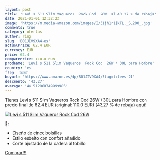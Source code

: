 ```yaml
---
layout: post
title: 'Levi s 511 Slim Vaqueros  Rock Cod  26W  al 43.27 % de rebaja'
date: 2021-01-01 12:32:22
image: 'https://m.media-amazon.com/images/I/31jh1r1jkTL._SL200_.jpg'
comments: true
category: ofertas
author: ring
slug: 'B01JIV9XA4-es'
actualPrice: 62.4 EUR
currency: EUR
price: 62.4
comparePrice: 110.0 EUR
prodname: 'Levi s 511 Slim Vaqueros  Rock Cod  26W / 30L para Hombre'
country: 'es'
flag: '🇪🇸'
buyurl: 'https://www.amazon.es/dp/B01JIV9XA4/?tag=tolees-21'
descuento: '43.27'
average: '44.512968749999985'
---
```


Tienes [Levi s 511 Slim Vaqueros  Rock Cod  26W / 30L para Hombre](https://www.amazon.es/dp/B01JIV9XA4/?tag=tolees-21) con precio final de  62.4 EUR (original: 110.0 EUR) (43.27 %  de rebaja) aqui!

[![Levi s 511 Slim Vaqueros  Rock Cod  26W ](https://m.media-amazon.com/images/I/31jh1r1jkTL._SL200_.jpg)](https://www.amazon.es/dp/B01JIV9XA4/?tag=tolees-21)

🔎:

- Diseño de cinco bolsillos
- Estilo esbelto con confort añadido
- Corte ajustado de la cadera al tobillo

[Comprar!!!](https://www.amazon.es/dp/B01JIV9XA4/?tag=tolees-21)
